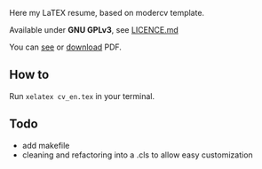 
Here my LaTEX resume, based on modercv template.

Available under **GNU GPLv3**, see [LICENCE.md](https://github.com/gaelfoppolo/resume/blob/master/LICENCE.md)

You can [see](https://github.com/gaelfoppolo/resume/blob/master/cv_en.pdf) or [download](https://github.com/gaelfoppolo/resume/raw/master/cv_en.pdf) PDF.

## How to

Run `xelatex cv_en.tex` in your terminal.

## Todo

* add makefile
* cleaning and refactoring into a .cls to allow easy customization

